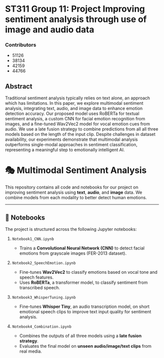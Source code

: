 # ST311 Group 11: Project Improving sentiment analysis through use of image and audio data

### Contributors
  - 51126 
  - 38134
  - 42159
  - 44766

## Abstract
Traditional sentiment analysis typically relies on text alone, an approach which has limitations. In this paper, we explore multimodal sentiment analysis, integrating text, audio, and image data to enhance emotion detection accuracy. Our proposed model uses RoBERTa for textual sentiment analysis, a custom CNN for facial emotion recognition from images, and a fine-tuned Wav2Vec2 model for vocal emotion cues from audio. We use a late fusion strategy to combine predictions from all all three models based on the length of the input clip.  Despite challenges in dataset availability, our experiments demonstrate that multimodal analysis outperforms single-modal approaches in sentiment classification, representing a meaningful step to emotionally intelligent AI.

# 🎭 Multimodal Sentiment Analysis

This repository contains all code and notebooks for our project on improving sentiment analysis using **text**, **audio**, and **image** data. We combine models from each modality to better detect human emotions.

---

## 📓 Notebooks

The project is structured across the following Jupyter notebooks:

1. `Notebook1_CNN.ipynb`  
   - Trains a **Convolutional Neural Network (CNN)** to detect facial emotions from grayscale images (FER-2013 dataset).

2. `Notebook2_SpeechEmotion.ipynb`
   - Fine-tunes **Wav2Vec2** to classify emotions based on vocal tone and speech features.
   - Uses **RoBERTa**, a transformer model, to classify sentiment from transcribed speech.

3. `Notebook3_WhisperTuning.ipynb`  
   - Fine-tunes **Whisper Tiny**, an audio transcription model, on short emotional speech clips to improve text input quality for sentiment analysis.

4. `Notebook4_Combination.ipynb`  
   - Combines the outputs of all three models using a **late fusion strategy**.  
   - Evaluates the final model on **unseen audio/image/text clips** from real media.
